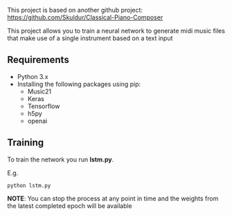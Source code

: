 This project is based on another github project:
https://github.com/Skuldur/Classical-Piano-Composer

This project allows you to train a neural network to generate midi music files that make use of a single instrument based on a text input

## Requirements

* Python 3.x
* Installing the following packages using pip:
	* Music21
	* Keras
	* Tensorflow
	* h5py
	* openai

## Training

To train the network you run **lstm.py**.

E.g.

```
python lstm.py
```


**NOTE**: You can stop the process at any point in time and the weights from the latest completed epoch will be available



